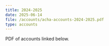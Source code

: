 ```yaml
---
title: 2024-2025
date: 2025-06-14
file: /accounts/acha-accounts-2024-2025.pdf
type: accounts
---
```

PDF of accounts linked below.
